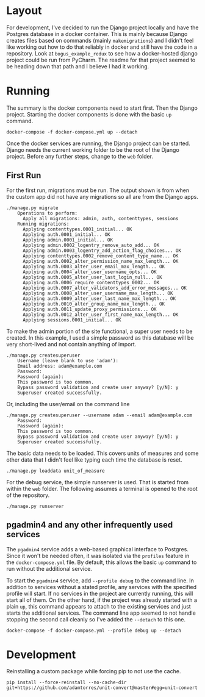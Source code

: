 # Layout

For development, I've decided to run the Django project locally and have the Postgres database in a docker container.
This is mainly because Django creates files based on commands (mainly `makemigrations`) and I didn't feel like working
out how to do that reliably in docker and still have the code in a repository.  Look at `bogus_example_redux` to see how a docker-hosted django project could be run from PyCharm.  The readme for that project seemed to be heading down that path and I believe I had it working.


# Running

The summary is the docker components need to start first.  Then the Django project.  Starting the docker components is
done with the basic `up` command.

```
docker-compose -f docker-compose.yml up --detach
```

Once the docker services are running, the Django project can be started.  Django needs the current working folder to be
the root of the Django project.  Before any further steps, change to the `web` folder.

## First Run

For the first run, migrations must be run.  The output shown is from when the custom app did not have any migrations so
all are from the Django apps.

```
./manage.py migrate
    Operations to perform:
      Apply all migrations: admin, auth, contenttypes, sessions
    Running migrations:
      Applying contenttypes.0001_initial... OK
      Applying auth.0001_initial... OK
      Applying admin.0001_initial... OK
      Applying admin.0002_logentry_remove_auto_add... OK
      Applying admin.0003_logentry_add_action_flag_choices... OK
      Applying contenttypes.0002_remove_content_type_name... OK
      Applying auth.0002_alter_permission_name_max_length... OK
      Applying auth.0003_alter_user_email_max_length... OK
      Applying auth.0004_alter_user_username_opts... OK
      Applying auth.0005_alter_user_last_login_null... OK
      Applying auth.0006_require_contenttypes_0002... OK
      Applying auth.0007_alter_validators_add_error_messages... OK
      Applying auth.0008_alter_user_username_max_length... OK
      Applying auth.0009_alter_user_last_name_max_length... OK
      Applying auth.0010_alter_group_name_max_length... OK
      Applying auth.0011_update_proxy_permissions... OK
      Applying auth.0012_alter_user_first_name_max_length... OK
      Applying sessions.0001_initial... OK
```

To make the admin portion of the site functional, a super user needs to be created.  In this example, I used a simple 
password as this database will be very short-lived and not contain anything of import.

```
./manage.py createsuperuser
    Username (leave blank to use 'adam'):
    Email address: adam@example.com
    Password:
    Password (again):
    This password is too common.
    Bypass password validation and create user anyway? [y/N]: y
    Superuser created successfully.
```

Or, including the user/email on the command line

```
./manage.py createsuperuser --username adam --email adam@example.com
    Password:
    Password (again):
    This password is too common.
    Bypass password validation and create user anyway? [y/N]: y
    Superuser created successfully.
```

The basic data needs to be loaded.  This covers units of measures and some other data that I didn't feel like typing
each time the database is reset.

```
./manage.py loaddata unit_of_measure
```

For the debug service, the simple runserver is used.  That is started from within the `web` folder.  The following
assumes a terminal is opened to the root of the repository.

```
./manage.py runserver
```

## pgadmin4 and any other infrequently used services
The `pgadmin4` service adds a web-based graphical interface to Postgres.  Since it won't be needed often, it was
isolated via the `profiles` feature in the `docker-compose.yml` file.  By default, this allows the basic `up` command
to run without the additional service.

To start the `pgadmin4` service, add `--profile debug` to the command line.  In addition to services without a stated
profile, any services with the specified profile will start.  If no services in the project are currently running, this
will start all of them.  On the other hand, if the project was already started with a plain `up`, this command appears
to attach to the existing services and just starts the additional services.  The command line app seemed to not handle
stopping the second call cleanly so I've added the `--detach` to this one.

```
docker-compose -f docker-compose.yml --profile debug up --detach
```


# Development

Reinstalling a custom package while forcing pip to not use the cache.

```
pip install --force-reinstall --no-cache-dir git+https://github.com/adamtorres/unit-convert@master#egg=unit-convert
```
